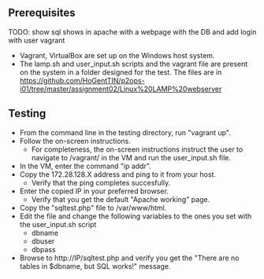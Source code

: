 ## Prerequisites
TODO: show sql shows in apache with a webpage with the DB and add login with user vagrant

- Vagrant, VirtualBox are set up on the Windows host system.
- The lamp.sh and user_input.sh scripts and the vagrant file are present on the system in a folder designed for the test. The files are in https://github.com/HoGentTIN/p2ops-i01/tree/master/assignment02/Linux%20LAMP%20webserver

## Testing

- From the command line in the testing directory, run "vagrant up".
- Follow the on-screen instructions.
	- For completeness, the on-screen instructions instruct the user to navigate to /vagrant/ in the VM and run the user_input.sh file.
- In the VM, enter the command "ip addr".
- Copy the 172.28.128.X address and ping to it from your host.
	- Verify that the ping completes succesfully.
- Enter the copied IP in your preferred browser.
	- Verify that you get the default "Apache working" page.
- Copy the "sqltest.php" file to /var/www/html.
- Edit the file and change the following variables to the ones you set with the user_input.sh script
	- dbname
	- dbuser
	- dbpass
- Browse to http://IP/sqltest.php and verify you get the "There are no tables in $dbname, but SQL works!" message.

<!--stackedit_data:
eyJoaXN0b3J5IjpbLTIwMTQ5ODI0NDZdfQ==
-->